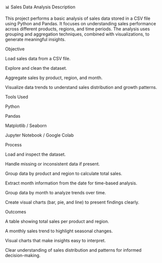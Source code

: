 📊 Sales Data Analysis
Description

This project performs a basic analysis of sales data stored in a CSV file using Python and Pandas. It focuses on understanding sales performance across different products, regions, and time periods. The analysis uses grouping and aggregation techniques, combined with visualizations, to generate meaningful insights.

Objective

Load sales data from a CSV file.

Explore and clean the dataset.

Aggregate sales by product, region, and month.

Visualize data trends to understand sales distribution and growth patterns.

Tools Used

Python

Pandas

Matplotlib / Seaborn

Jupyter Notebook / Google Colab

Process

Load and inspect the dataset.

Handle missing or inconsistent data if present.

Group data by product and region to calculate total sales.

Extract month information from the date for time-based analysis.

Group data by month to analyze trends over time.

Create visual charts (bar, pie, and line) to present findings clearly.

Outcomes

A table showing total sales per product and region.

A monthly sales trend to highlight seasonal changes.

Visual charts that make insights easy to interpret.

Clear understanding of sales distribution and patterns for informed decision-making.
